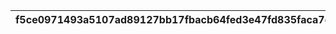 |f5ce0971493a5107ad89127bb17fbacb64fed3e47fd835faca7ee14f11c8b2b7|e4bfdc24d25b2ca53d15b72505551cb62f4df7c75985ef81d7312a5bf23d9a4b|a6823dd0a7f467d321e9088f34af3ca7188c89e0304b8d2ee48b8bf51e3c649e|0ce2b1b14bb50edaed2457ec2ff33c9951e0640f2333c7468cf66377122c4aac|70840c939a2880effb5511c611e36d84fecb6a9a2aa422f81a67708c35eefb74|
| --- | --- | --- | --- | --- |